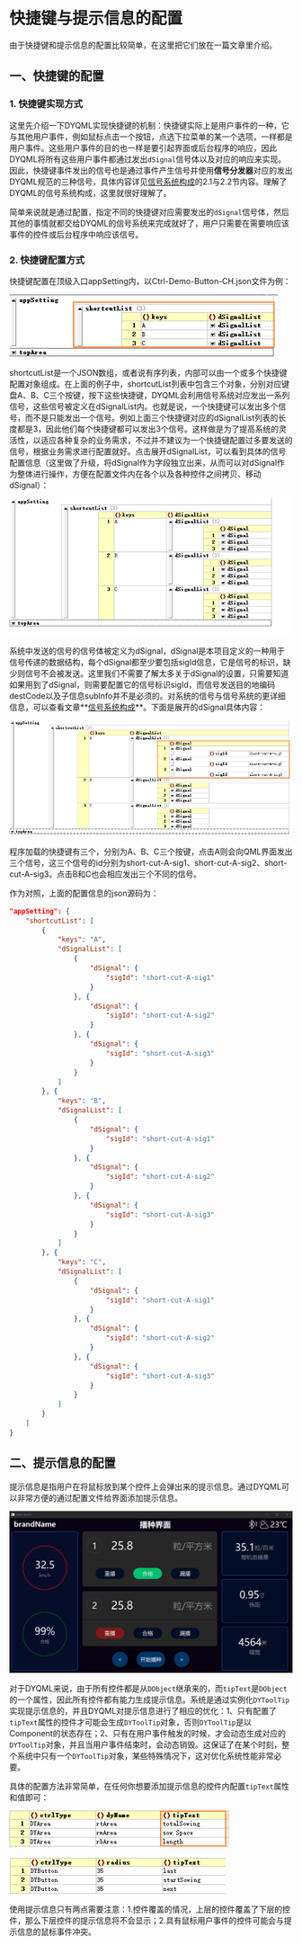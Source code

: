 # 快捷键与提示信息的配置

由于快捷键和提示信息的配置比较简单，在这里把它们放在一篇文章里介绍。

## 一、快捷键的配置

### 1. 快捷键实现方式

这里先介绍一下DYQML实现快捷键的机制：快捷键实际上是用户事件的一种，它与其他用户事件，例如鼠标点击一个按钮，点选下拉菜单的某一个选项，一样都是用户事件。这些用户事件的目的也一样是要引起界面或后台程序的响应，因此DYQML将所有这些用户事件都通过发出`dSignal`信号体以及对应的响应来实现。因此，快捷键事件发出的信号也是通过事件产生信号并使用**信号分发器**对应的发出DYQML规范的三种信号，具体内容详见[信号系统构成](https://github.com/kongkongthu/DYQML6/blob/master/docs/3-信号系统构成.md)的2.1与2.2节内容。理解了DYQML的信号系统构成，这里就很好理解了。

简单来说就是通过配置，指定不同的快捷键对应需要发出的`dSignal`信号体，然后其他的事情就都交给DYQML的信号系统来完成就好了，用户只需要在需要响应该事件的控件或后台程序中响应该信号。

### 2. 快捷键配置方式

快捷键配置在顶级入口appSetting内，以Ctrl-Demo-Button-CH.json文件为例：

![1715830104217](6-快捷键与提示信息的配置.assets/1715830104217.png)

shortcutList是一个JSON数组，或者说有序列表，内部可以由一个或多个快捷键配置对象组成。在上面的例子中，shortcutList列表中包含三个对象，分别对应键盘A、B、C三个按键，按下这些快捷键，DYQML会利用信号系统对应发出一系列信号，这些信号被定义在dSignalList内。也就是说，一个快捷键可以发出多个信号，而不是只能发出一个信号。例如上面三个快捷键对应的dSignalList列表的长度都是3，因此他们每个快捷键都可以发出3个信号。这样做是为了提高系统的灵活性，以适应各种复杂的业务需求，不过并不建议为一个快捷键配置过多要发送的信号，根据业务需求进行配置就好。点击展开dSignalList，可以看到具体的信号配置信息（这里做了升级，将dSignal作为字段独立出来，从而可以对dSignal作为整体进行操作，方便在配置文件内在各个以及各种控件之间拷贝、移动dSignal）：

![1715830150815](6-快捷键与提示信息的配置.assets/1715830150815.png)

系统中发送的信号的信号体被定义为dSignal，dSignal是本项目定义的一种用于信号传递的数据结构，每个dSignal都至少要包括sigId信息，它是信号的标识，缺少则信号不会被发送。这里我们不需要了解太多关于dSignal的设置，只需要知道如果用到了dSignal，则需要配置它的信号标识sigId，而信号发送目的地编码destCode以及子信息subInfo并不是必须的。对系统的信号与信号系统的更详细信息，可以查看文章**[信号系统构成](https://github.com/kongkongthu/DYQML6/blob/master/docs/3-信号系统构成.md)**。下面是展开的dSignal具体内容：

![1715830226230](6-快捷键与提示信息的配置.assets/1715830226230.png)

程序加载的快捷键有三个，分别为A、B、C三个按键，点击A则会向QML界面发出三个信号，这三个信号的id分别为short-cut-A-sig1、short-cut-A-sig2、short-cut-A-sig3。点击B和C也会相应发出三个不同的信号。

作为对照，上面的配置信息的json源码为：

```json
"appSetting": {
    "shortcutList": [
        {
            "keys": "A",
            "dSignalList": [
                {
                    "dSignal": {
                        "sigId": "short-cut-A-sig1"
                    }
                }, {
                    "dSignal": {
                        "sigId": "short-cut-A-sig2"
                    }
                }, {
                    "dSignal": {
                        "sigId": "short-cut-A-sig3"
                    }
                }
            ]
        }, {
            "keys": "B",
            "dSignalList": [
                {
                    "dSignal": {
                        "sigId": "short-cut-A-sig1"
                    }
                }, {
                    "dSignal": {
                        "sigId": "short-cut-A-sig2"
                    }
                }, {
                    "dSignal": {
                        "sigId": "short-cut-A-sig3"
                    }
                }
            ]
        }, {
            "keys": "C",
            "dSignalList": [
                {
                    "dSignal": {
                        "sigId": "short-cut-A-sig1"
                    }
                }, {
                    "dSignal": {
                        "sigId": "short-cut-A-sig2"
                    }
                }, {
                    "dSignal": {
                        "sigId": "short-cut-A-sig3"
                    }
                }
            ]
        }
    ]
}
```

## 二、提示信息的配置

提示信息是指用户在将鼠标放到某个控件上会弹出来的提示信息。通过DYQML可以非常方便的通过配置文件给界面添加提示信息。

![动画](6-快捷键与提示信息的配置.assets/动画.gif)

对于DYQML来说，由于所有控件都是从`DObject`继承来的，而`tipText`是`DObject`的一个属性，因此所有控件都有能力生成提示信息。系统是通过实例化`DYToolTip`实现提示信息的，并且DYQML对提示信息进行了相应的优化：1、只有配置了`tipText`属性的控件才可能会生成`DYToolTip`对象，否则`DYToolTip`是以Component的状态存在；2、只有在用户事件触发的时候，才会动态生成对应的`DYToolTip`对象，并且当用户事件结束时，会动态销毁。这保证了在某个时刻，整个系统中只有一个`DYToolTip`对象，某些特殊情况下，这对优化系统性能非常必要。

具体的配置方法非常简单，在任何你想要添加提示信息的控件内配置`tipText`属性和值即可：

![1713665326661](6-快捷键与提示信息的配置.assets/1713665326661.png)

![1713665406341](6-快捷键与提示信息的配置.assets/1713665406341.png)

使用提示信息只有两点需要注意：1.控件覆盖的情况，上层的控件覆盖了下层的控件，那么下层控件的提示信息将不会显示；2.具有鼠标用户事件的控件可能会与提示信息的鼠标事件冲突。

